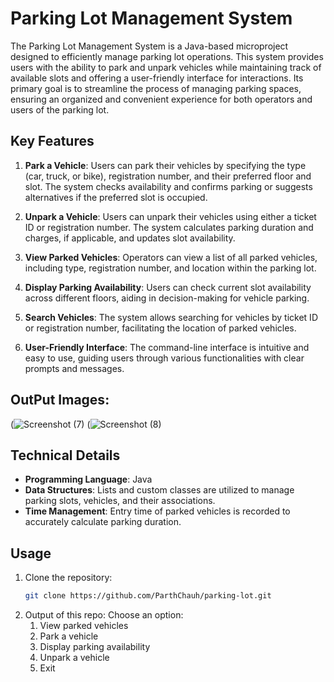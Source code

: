 # Parking Lot Management System

The Parking Lot Management System is a Java-based microproject designed to efficiently manage parking lot operations. This system provides users with the ability to park and unpark vehicles while maintaining track of available slots and offering a user-friendly interface for interactions. Its primary goal is to streamline the process of managing parking spaces, ensuring an organized and convenient experience for both operators and users of the parking lot.

## Key Features

1. **Park a Vehicle**: Users can park their vehicles by specifying the type (car, truck, or bike), registration number, and their preferred floor and slot. The system checks availability and confirms parking or suggests alternatives if the preferred slot is occupied.

2. **Unpark a Vehicle**: Users can unpark their vehicles using either a ticket ID or registration number. The system calculates parking duration and charges, if applicable, and updates slot availability.

3. **View Parked Vehicles**: Operators can view a list of all parked vehicles, including type, registration number, and location within the parking lot.

4. **Display Parking Availability**: Users can check current slot availability across different floors, aiding in decision-making for vehicle parking.

5. **Search Vehicles**: The system allows searching for vehicles by ticket ID or registration number, facilitating the location of parked vehicles.

6. **User-Friendly Interface**: The command-line interface is intuitive and easy to use, guiding users through various functionalities with clear prompts and messages.

## OutPut Images:
(![Screenshot (7)](https://github.com/Parthchauh/ParkingLotInJava/assets/136223855/b13d19cc-0cad-4665-bf2c-35d56c616cae)
(![Screenshot (8)](https://github.com/Parthchauh/ParkingLotInJava/assets/136223855/750c3544-0e9d-4ec9-9cbb-33809d9d163c)

## Technical Details

- **Programming Language**: Java
- **Data Structures**: Lists and custom classes are utilized to manage parking slots, vehicles, and their associations.
- **Time Management**: Entry time of parked vehicles is recorded to accurately calculate parking duration.

## Usage

1. Clone the repository:
   ```bash
   git clone https://github.com/ParthChauh/parking-lot.git
   
2. Output of this repo:
   Choose an option:
    1. View parked vehicles
    2. Park a vehicle
    3. Display parking availability
    4. Unpark a vehicle
    5. Exit
